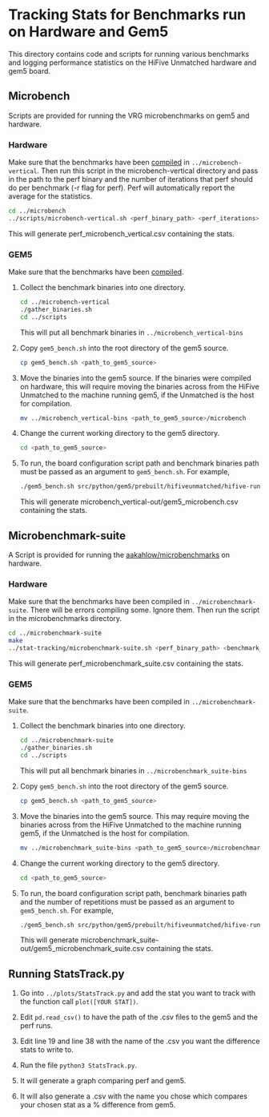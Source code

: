 # Tracking Stats for Benchmarks run on Hardware and Gem5

This directory contains code and scripts for running various benchmarks and
logging performance statistics on the HiFive Unmatched hardware and gem5 board.

## Microbench
Scripts are provided for running the VRG microbenchmarks on gem5 and hardware.

### Hardware
Make sure that the benchmarks have been
[compiled](../microbench-vertical/README.md) in
`../microbench-vertical`. Then run this script in the microbench-vertical
directory and pass in the path to the perf binary and the number of iterations
that perf should do per benchmark (-r flag for perf).
Perf will automatically report the average for the statistics.
```sh
cd ../microbench
../scripts/microbench-vertical.sh <perf_binary_path> <perf_iterations>
```
This will generate perf\_microbench\_vertical.csv containing the stats.

### GEM5
Make sure that the benchmarks have been
[compiled](../microbench-vertical/README.md).

1. Collect the benchmark binaries into one directory.
    ```sh
    cd ../microbench-vertical
    ./gather_binaries.sh
    cd ../scripts
    ```
    This will put all benchmark binaries in `../microbench_vertical-bins`

2. Copy `gem5_bench.sh` into the root directory of the gem5 source.
    ```sh
    cp gem5_bench.sh <path_to_gem5_source>
    ```

3. Move the binaries into the gem5 source. If the binaries were compiled on
hardware, this will require moving the binaries across from the HiFive Unmatched
to the machine running gem5, if the Unmatched is the host for compilation.
    ```sh
    mv ../microbench_vertical-bins <path_to_gem5_source>/microbench
    ```

4. Change the current working directory to the gem5 directory.
    ```sh
    cd <path_to_gem5_source>
    ```

5. To run, the board configuration script path and benchmark binaries path
must be passed as an argument to `gem5_bench.sh`. For example,
    ```sh
    ./gem5_bench.sh src/python/gem5/prebuilt/hifiveunmatched/hifive-run.py ./microbench_vertical-bins/
    ```
    This will generate microbench_vertical-out/gem5_microbench.csv containing
    the stats.

## Microbenchmark-suite
A Script is provided for running the [aakahlow/microbenchmarks](https://github.com/aakahlow/microbenchmarks) on hardware.

### Hardware
Make sure that the benchmarks have been compiled in `../microbenchmark-suite`.
There will be errors compiling some. Ignore them. Then run the script in 
the microbenchmarks directory.
```sh
cd ../microbenchmark-suite
make
../stat-tracking/microbenchmark-suite.sh <perf_binary_path> <benchmark_argv[1]>
```
This will generate perf\_microbenchmark\_suite.csv containing the stats.

### GEM5
Make sure that the benchmarks have been compiled in `../microbenchmark-suite`.

1. Collect the benchmark binaries into one directory.
    ```sh
    cd ../microbenchmark-suite
    ./gather_binaries.sh
    cd ../scripts
    ```
    This will put all benchmark binaries in `../microbenchmark_suite-bins`

2. Copy `gem5_bench.sh` into the root directory of the gem5 source.
    ```sh
    cp gem5_bench.sh <path_to_gem5_source>
    ```

3. Move the binaries into the gem5 source. This may require moving the binaries
across from the HiFive Unmatched to the machine running gem5, if the Unmatched
is the host for compilation.
    ```sh
    mv ../microbenchmark_suite-bins <path_to_gem5_source>/microbenchmark_suite-bins
    ```

4. Change the current working directory to the gem5 directory.
    ```sh
    cd <path_to_gem5_source>
    ```

5. To run, the board configuration script path, benchmark binaries path and the
number of repetitions must be passed as an argument to `gem5_bench.sh`. For
example,
    ```sh
    ./gem5_bench.sh src/python/gem5/prebuilt/hifiveunmatched/hifive-run.py ./microbenchmark-suite_bins/ 1000
    ```
    This will generate microbenchmark_suite-out/gem5_microbenchmark_suite.csv containing the stats.

## Running StatsTrack.py

1. Go into ```../plots/StatsTrack.py``` and add the stat you want to track with the function call ```plot([YOUR STAT])```.

2. Edit ```pd.read_csv()``` to have the path of the .csv files to the gem5 and the perf runs.

3. Edit line 19 and line 38 with the name of the .csv you want the difference stats to write to.

4. Run the file ```python3 StatsTrack.py```.

5. It will generate a graph comparing perf and gem5.

6. It will also generate a .csv with the name you chose which compares your chosen stat as a % difference from gem5.

